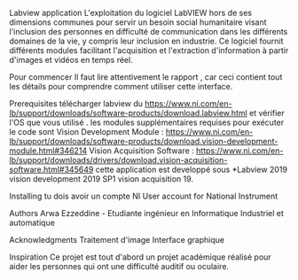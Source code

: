 Labview application 
L'exploitation du logiciel LabVIEW hors de ses dimensions communes pour servir un besoin social humanitaire visant l'inclusion des personnes en difficulté de communication dans les différents domaines de la vie, y compris leur inclusion en industrie. Ce logiciel fournit différents modules facilitant l'acquisition et l'extraction d'information à partir d'images et vidéos en temps réel. 

Pour commencer
Il faut lire attentivement le rapport , car ceci contient tout les détails pour comprendre comment utiliser cette interface.

Prerequisites
télécharger labview du https://www.ni.com/en-lb/support/downloads/software-products/download.labview.html et vérifier l'OS que vous utilisé . 
les modules supplémentaires requises pour exécuter le code sont 
Vision Development Module : https://www.ni.com/en-lb/support/downloads/software-products/download.vision-development-module.html#346214
Vision Acquisition Software : https://www.ni.com/en-lb/support/downloads/drivers/download.vision-acquisition-software.html#345649
cette application est developpé sous
*Labview 2019
vision development 2019 SP1
vision acquisition 19.

Installing
tu dois avoir un compte NI User account for National Instrument 

Authors
Arwa Ezzeddine - Etudiante ingénieur en Informatique Industriel et automatique


Acknowledgments
Traitement d'image
Interface graphique

Inspiration
Ce projet est tout d'abord un projet académique réalisé pour aider les personnes qui ont une difficulté auditif ou oculaire.
